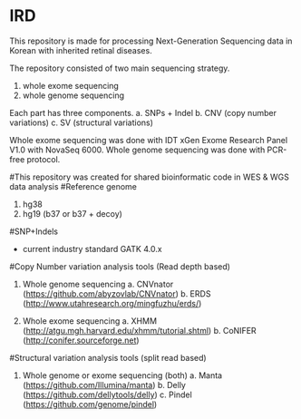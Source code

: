 # IRD
This repository is made for processing Next-Generation Sequencing data in Korean with inherited retinal diseases.

The repository consisted of two main sequencing strategy.
1) whole exome sequencing
2) whole genome sequencing

Each part has three components.
a. SNPs + Indel
b. CNV (copy number variations)
c. SV (structural variations)

Whole exome sequencing was done with IDT xGen Exome Research Panel V1.0 with NovaSeq 6000.
Whole genome sequencing was done with PCR-free protocol.

#This repository was created for shared bioinformatic code in WES & WGS data analysis
#Reference genome
1. hg38
2. hg19 (b37 or b37 + decoy)

#SNP+Indels
- current industry standard GATK 4.0.x

#Copy Number variation analysis tools (Read depth based)
1. Whole genome sequencing
 a. CNVnator (https://github.com/abyzovlab/CNVnator)
 b. ERDS (http://www.utahresearch.org/mingfuzhu/erds/)

2. Whole exome sequencing
 a. XHMM (http://atgu.mgh.harvard.edu/xhmm/tutorial.shtml)
 b. CoNIFER (http://conifer.sourceforge.net)
 
#Structural variation analysis tools (split read based)
1. Whole genome or exome sequencing (both)
 a. Manta (https://github.com/Illumina/manta)
 b. Delly (https://github.com/dellytools/delly)
 c. Pindel (https://github.com/genome/pindel)
